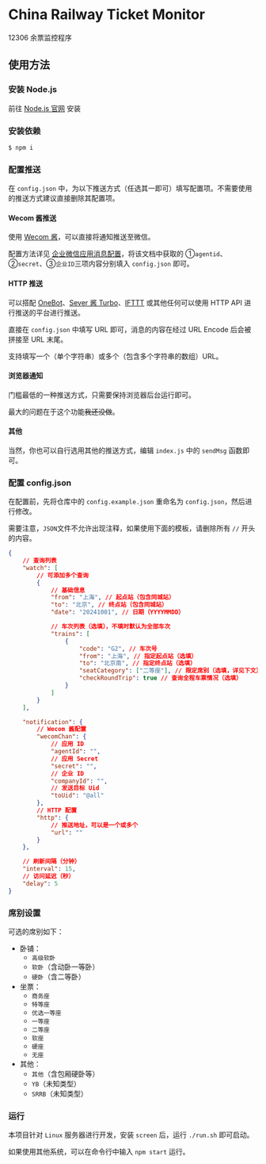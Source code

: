 # China Railway Ticket Monitor

12306 余票监控程序

## 使用方法

### 安装 Node.js

前往 [Node.js 官网](https://nodejs.org/zh-cn) 安装

### 安装依赖

```bash
$ npm i
```

### 配置推送

在 `config.json` 中，为以下推送方式（任选其一即可）填写配置项。不需要使用的推送方式建议直接删除其配置项。

#### Wecom 酱推送

使用 [Wecom 酱](https://github.com/easychen/wecomchan)，可以直接将通知推送至微信。

配置方法详见 [企业微信应用消息配置](https://github.com/easychen/wecomchan/blob/main/README.md#%E4%BC%81%E4%B8%9A%E5%BE%AE%E4%BF%A1%E5%BA%94%E7%94%A8%E6%B6%88%E6%81%AF%E9%85%8D%E7%BD%AE%E8%AF%B4%E6%98%8E)，将该文档中获取的 ①`agentid`、②`secret`、③`企业ID`三项内容分别填入 `config.json` 即可。

#### HTTP 推送

可以搭配 [OneBot](https://github.com/botuniverse/onebot-11)、[Sever 酱 Turbo](https://sct.ftqq.com/)、[IFTTT](https://ifttt.com/maker_webhooks) 或其他任何可以使用 HTTP API 进行推送的平台进行推送。

直接在 `config.json` 中填写 URL 即可，消息的内容在经过 URL Encode 后会被拼接至 URL 末尾。

支持填写一个（单个字符串）或多个（包含多个字符串的数组）URL。

#### 浏览器通知

门槛最低的一种推送方式，只需要保持浏览器后台运行即可。

最大的问题在于这个功能<s>我还没做</s>。

#### 其他

当然，你也可以自行选用其他的推送方式，编辑 `index.js` 中的 `sendMsg` 函数即可。

### 配置 config.json

在配置前，先将仓库中的 `config.example.json` 重命名为 `config.json`，然后进行修改。

需要注意，`JSON`文件不允许出现注释，如果使用下面的模板，请删除所有 `//` 开头的内容。

```json
{
    // 查询列表
    "watch": [
        // 可添加多个查询
        {
            // 基础信息
            "from": "上海", // 起点站（包含同城站）
            "to": "北京", // 终点站（包含同城站）
            "date": "20241001", // 日期（YYYYMMDD）

            // 车次列表（选填），不填时默认为全部车次
            "trains": [
                {
                    "code": "G2", // 车次号
                    "from": "上海", // 指定起点站（选填）
                    "to": "北京南", // 指定终点站（选填）
                    "seatCategory": ["二等座"], // 限定席别（选填，详见下文）
                    "checkRoundTrip": true // 查询全程车票情况（选填）
                }
            ]
        }
    ],

    "notification": {
        // Wecom 酱配置
        "wecomChan": {
            // 应用 ID
            "agentId": "",
            // 应用 Secret
            "secret": "",
            // 企业 ID
            "companyId": "",
            // 发送目标 Uid
            "toUid": "@all"
        },
        // HTTP 配置
        "http": {
            // 推送地址，可以是一个或多个
            "url": ""
        }
    },

    // 刷新间隔（分钟）
    "interval": 15,
    // 访问延迟（秒）
    "delay": 5
}
```

### 席别设置

可选的席别如下：

-   卧铺：
    -   `高级软卧`
    -   `软卧`（含动卧一等卧）
    -   `硬卧`（含二等卧）
-   坐票：
    -   `商务座`
    -   `特等座`
    -   `优选一等座`
    -   `一等座`
    -   `二等座`
    -   `软座`
    -   `硬座`
    -   `无座`
-   其他：
    -   `其他`（含包厢硬卧等）
    -   `YB`（未知类型）
    -   `SRRB`（未知类型）

### 运行

本项目针对 `Linux` 服务器进行开发，安装 `screen` 后，运行 `./run.sh` 即可启动。

如果使用其他系统，可以在命令行中输入 `npm start` 运行。
